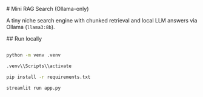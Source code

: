 \# Mini RAG Search (Ollama-only)



A tiny niche search engine with chunked retrieval and local LLM answers via Ollama (`llama3:8b`).



\## Run locally

```bash

python -m venv .venv

.venv\\Scripts\\activate

pip install -r requirements.txt

streamlit run app.py



